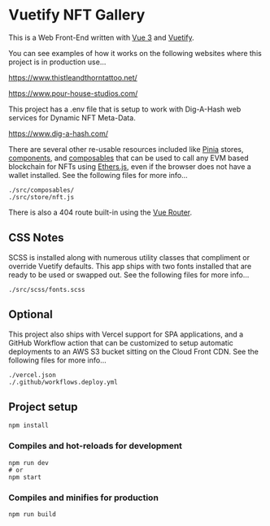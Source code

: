 # Vuetify NFT Gallery

This is a Web Front-End written with [Vue 3](https://vuejs.org/guide/introduction.html) and [Vuetify](https://dev.vuetifyjs.com/en/introduction/why-vuetify/#what-is-vuetify3f).

You can see examples of how it works on the following websites where this project is in production use...

https://www.thistleandthorntattoo.net/

https://www.pour-house-studios.com/

This project has a .env file that is setup to work with Dig-A-Hash web services for Dynamic NFT Meta-Data.

https://www.dig-a-hash.com/

There are several other re-usable resources included like [Pinia](https://pinia.vuejs.org/introduction.html) stores, [components](https://vuejs.org/guide/components/registration.html), and [composables](https://vuejs.org/guide/extras/composition-api-faq.html) that can be used to call any EVM based blockchain for NFTs using [Ethers.js](https://github.com/ethers-io/ethers.js), even if the browser does not have a wallet installed. See the following files for more info...

```
./src/composables/
./src/store/nft.js
```

There is also a 404 route built-in using the [Vue Router](https://router.vuejs.org/guide/).

## CSS Notes

SCSS is installed along with numerous utility classes that compliment or override Vuetify defaults. This app ships with two fonts installed that are ready to be used or swapped out. See the following files for more info...

```
./src/scss/fonts.scss

```

## Optional

This project also ships with Vercel support for SPA applications, and a GitHub Workflow action that can be customized to setup automatic deployments to an AWS S3 bucket sitting on the Cloud Front CDN. See the following files for more info...

```
./vercel.json
./.github/workflows.deploy.yml
```

## Project setup

```
npm install

```

### Compiles and hot-reloads for development

```
npm run dev
# or
npm start
```

### Compiles and minifies for production

```
npm run build
```
